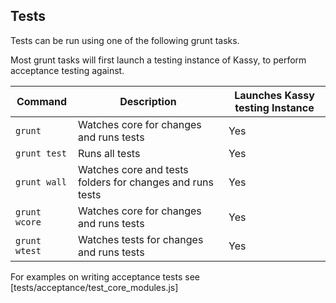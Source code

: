 ## Tests

Tests can be run using one of the following grunt tasks.

Most grunt tasks will first launch a testing instance of Kassy, to perform acceptance testing against.

| Command | Description | Launches Kassy testing Instance |
| --- | --- | --- |
| `grunt` | Watches core for changes and runs tests | Yes |
| `grunt test` | Runs all tests | Yes |
| `grunt wall` | Watches core and tests folders for changes and runs tests | Yes |
| `grunt wcore` | Watches core for changes and runs tests | Yes |
| `grunt wtest` | Watches tests for changes and runs tests | Yes |

For examples on writing acceptance tests see [tests/acceptance/test_core_modules.js]
